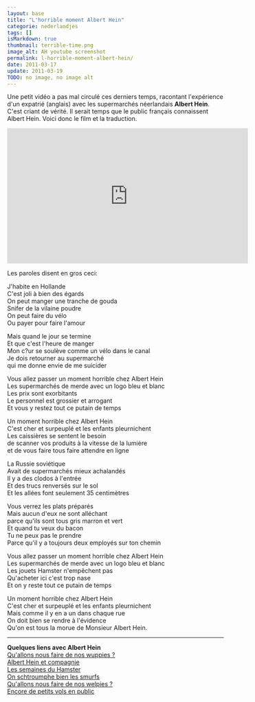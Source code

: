 ```yaml
---
layout: base
title: "L'horrible moment Albert Hein"
categorie: nederlandjes
tags: []
isMarkdown: true
thumbnail: terrible-time.png
image_alt: AH youtube screenshot
permalink: l-horrible-moment-albert-hein/
date: 2011-03-17
update: 2011-03-19
TODO: no image, no image alt
---
```


Une petit vidéo a pas mal circulé ces derniers temps, racontant l'expérience d'un expatrié (anglais) avec les supermarchés néerlandais **Albert Hein**. C'est criant de vérité. Il serait temps que le public français connaissent Albert Hein. Voici donc le film et la traduction.

<!--excerpt-->

<!-- HTML -->
<div class="flex flex-col items-center">
<iframe width="560" height="315" src="https://www.youtube.com/embed/AFuizX3SiyE?si=TMTwZf3XgT2A9BxN" title="YouTube video player" frameborder="0" allow="accelerometer; autoplay; clipboard-write; encrypted-media; gyroscope; picture-in-picture; web-share" referrerpolicy="strict-origin-when-cross-origin" allowfullscreen></iframe>
</div>
<!-- / HTML -->

Les paroles disent en gros ceci:

J'habite en Hollande  
C'est joli à bien des égards  
On peut manger une tranche de gouda  
Snifer de la vilaine poudre  
On peut faire du vélo  
Ou payer pour faire l'amour  

Mais quand le jour se termine  
Et que c'est l'heure de manger  
Mon c?ur se soulève comme un vélo dans le canal  
Je dois retourner au supermarché  
qui me donne envie de me suicider  

Vous allez passer un moment horrible chez Albert Hein  
Les supermarchés de merde avec un logo bleu et blanc  
Les prix sont exorbitants  
Le personnel est grossier et arrogant  
Et vous y restez tout ce putain de temps  

Un moment horrible chez Albert Hein  
C'est cher et surpeuplé et les enfants pleurnichent  
Les caissières se sentent le besoin   
de scanner vos produits à la vitesse de la lumière  
et de vous faire tous faire attendre en ligne  

La Russie soviétique  
Avait de supermarchés mieux achalandés  
Il y a des clodos à l'entrée  
Et des trucs renversés sur le sol  
Et les allées font seulement 35 centimètres  

Vous verrez les plats préparés  
Mais aucun d'eux ne sont alléchant  
parce qu'ils sont tous gris marron et vert  
Et quand tu veux du bacon  
Tu ne peux pas le prendre  
Parce qu'il y a toujours deux employés sur ton chemin  

Vous allez passer un moment horrible chez Albert Hein  
Les supermarchés de merde avec un logo bleu et blanc  
Les jouets Hamster n'empêchent pas  
Qu'acheter ici c'est trop nase  
Et on y reste tout ce putain de temps  

Un moment horrible chez Albert Hein  
C'est cher et surpeuplé et les enfants pleurnichent  
Mais comme il y en a un dans chaque rue  
On doit bien se rendre à l'évidence  
Qu'on est tous la morue de Monsieur Albert Hein.

--- 

**Quelques liens avec Albert Hein**  
[Qu'allons nous faire de nos wuppies ?](/qu-allons-nous-faire-de-nos-wuppies)  
[Albert Hein et compagnie](/albert-hein-et-compagnie)  
[Les semaines du Hamster](/les-semaines-du-hamster)  
[On schtroumphe bien les smurfs](/schtroumphs-smurf)  
[Qu'allons nous faire de nos welpies ?](/qu-allons-nous-faire-de-nos-welpies)  
[Encore de petits vols en public](/petits-vols-en-public-2)  

